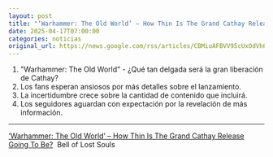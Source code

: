 ```yaml
---
layout: post
title: "‘Warhammer: The Old World’ – How Thin Is The Grand Cathay Release Going To Be? - Bell of Lost Souls"
date: 2025-04-17T07:00:00
categories: noticias
original_url: https://news.google.com/rss/articles/CBMiuAFBVV95cUxOdVh6QmEtRER0VzVjaXlpMEN0X0pISXVDR0t0anZuczFuY1ktdTNNaXJnaGZ1WTFfQ3hnZEF0UWFUSDE0NzRHVGRDamVzRWU3YXZmOE1vNVR1RTNhdTV3ZEU3LWdxb3dfWXo3X3F4NzhpbUVXM09RNHo2U1hER0NXLWphVEowRVlZc0FnblI2WjJVR2pLVWRQaXkyZnZsSlhXWk00VVExWkwzZExJYjA3S29pRDV6ZFpM?oc=5
---
```



1. "Warhammer: The Old World" - ¿Qué tan delgada será la gran liberación de Cathay?
2. Los fans esperan ansiosos por más detalles sobre el lanzamiento.
3. La incertidumbre crece sobre la cantidad de contenido que incluirá.
4. Los seguidores aguardan con expectación por la revelación de más información.


---


[‘Warhammer: The Old World’ – How Thin Is The Grand Cathay Release Going To Be?](https://news.google.com/rss/articles/CBMiuAFBVV95cUxOdVh6QmEtRER0VzVjaXlpMEN0X0pISXVDR0t0anZuczFuY1ktdTNNaXJnaGZ1WTFfQ3hnZEF0UWFUSDE0NzRHVGRDamVzRWU3YXZmOE1vNVR1RTNhdTV3ZEU3LWdxb3dfWXo3X3F4NzhpbUVXM09RNHo2U1hER0NXLWphVEowRVlZc0FnblI2WjJVR2pLVWRQaXkyZnZsSlhXWk00VVExWkwzZExJYjA3S29pRDV6ZFpM?oc=5)  Bell of Lost Souls